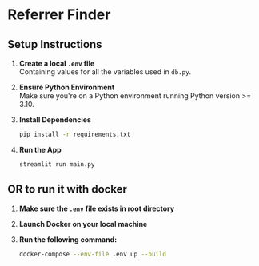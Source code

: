 # Referrer Finder

## Setup Instructions

1. **Create a local `.env` file**  
    Containing values for all the variables used in `db.py`.

2. **Ensure Python Environment**  
    Make sure you're on a Python environment running Python version >= 3.10.

3. **Install Dependencies**  
    ```sh
    pip install -r requirements.txt
    ```

4. **Run the App**  
    ```sh
    streamlit run main.py
    ```

## OR to run it with docker

1. **Make sure the `.env` file exists in root directory**

2. **Launch Docker on your local machine**

3. **Run the following command:**
   ```sh
   docker-compose --env-file .env up --build
   ```

